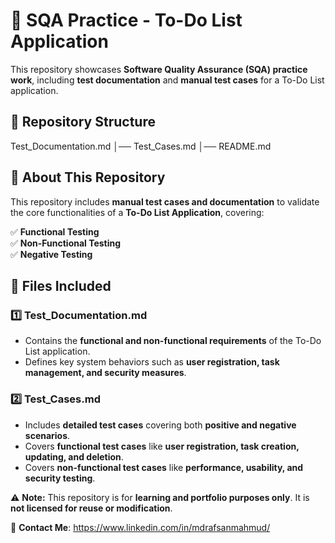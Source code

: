 # 📝 SQA Practice - To-Do List Application

This repository showcases **Software Quality Assurance (SQA) practice work**, including **test documentation** and **manual test cases** for a To-Do List application.

## 📂 Repository Structure
Test_Documentation.md │── Test_Cases.md │── README.md
## 📌 About This Repository
This repository includes **manual test cases and documentation** to validate the core functionalities of a **To-Do List Application**, covering:

✅ **Functional Testing**  
✅ **Non-Functional Testing**  
✅ **Negative Testing**  

## 📄 Files Included
### **1️⃣ Test_Documentation.md**
- Contains the **functional and non-functional requirements** of the To-Do List application.
- Defines key system behaviors such as **user registration, task management, and security measures**.

### **2️⃣ Test_Cases.md**
- Includes **detailed test cases** covering both **positive and negative scenarios**.
- Covers **functional test cases** like **user registration, task creation, updating, and deletion**.
- Covers **non-functional test cases** like **performance, usability, and security testing**.

⚠️ **Note:** This repository is for **learning and portfolio purposes only**. It is **not licensed for reuse or modification**.

📩 **Contact Me**: https://www.linkedin.com/in/mdrafsanmahmud/
